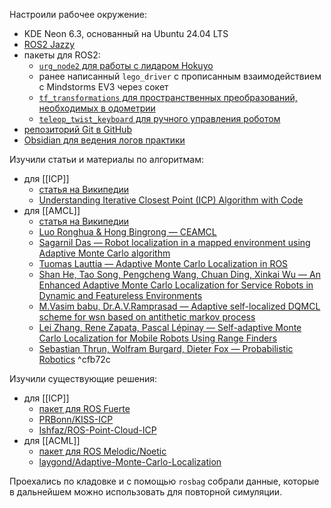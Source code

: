 Настроили рабочее окружение:
- KDE Neon 6.3, основанный на Ubuntu 24.04 LTS
- [ROS2 Jazzy](https://docs.ros.org/en/jazzy/Installation/Ubuntu-Install-Debs.html) 
- пакеты для ROS2:
	- [`urg_node2` для работы с лидаром Hokuyo](https://github.com/Hokuyo-aut/urg_node2)
	- ранее написанный `lego_driver` с прописанным взаимодействием с Mindstorms EV3 через сокет
	- [`tf_transformations` для пространственных преобразований, необходимых в одометрии](https://index.ros.org/p/tf_transformations/)
	- [`teleop_twist_keyboard` для ручного управления роботом](https://wiki.ros.or)
- [репозиторий Git в GitHub](https://github.com/snowlue/ITMO-Practice2)
- [Obsidian для ведения логов практики](https://obsidian.md/)

Изучили статьи и материалы по алгоритмам:
- для [[ICP]]
	- [статья на Википедии](https://ru.wikipedia.org/wiki/Итеративный_алгоритм_ближайших_точек)
	- [Understanding Iterative Closest Point (ICP) Algorithm with Code](https://learnopencv.com/iterative-closest-point-icp-explained/)
- для [[AMCL]]
	- [статья на Википедии](https://en.wikipedia.org/wiki/Monte_Carlo_localization)
	- [Luo Ronghua & Hong Bingrong — CEAMCL](https://arxiv.org/pdf/cs/0411021)
	- [Sagarnil Das — Robot localization in a mapped environment using Adaptive Monte Carlo algorithm](https://www.overleaf.com/articles/robot-localization-in-a-mapped-environment-using-adaptive-monte-carlo-algorithm/dxyhwhsyjfbt.pdf)
	- [Tuomas Lauttia — Adaptive Monte Carlo Localization in ROS](https://trepo.tuni.fi/bitstream/handle/10024/134867/TuomasLauttia.pdf)
	- [Shan He, Tao Song, Pengcheng Wang, Chuan Ding, Xinkai Wu — An Enhanced Adaptive Monte Carlo Localization for Service Robots in Dynamic and Featureless Environments](https://link.springer.com/content/pdf/10.1007/s10846-023-01858-7.pdf)
	- [M.Vasim babu, Dr.A.V.Ramprasad — Adaptive self-localized DQMCL scheme for wsn based on antithetic markov process](https://enggjournals.com/ijet/docs/IJET14-06-02-053.pdf)
	- [Lei Zhang, Rene Zapata, Pascal Lépinay — Self-adaptive Monte Carlo Localization for Mobile Robots Using Range Finders](https://hal-lirmm.ccsd.cnrs.fr/lirmm-00806955/document)
	- [Sebastian Thrun, Wolfram Burgard, Dieter Fox — Probabilistic Robotics](https://docs.ufpr.br/~danielsantos/ProbabilisticRobotics.pdf) ^cfb72c

Изучили существующие решения:
- для [[ICP]]
	- [пакет для ROS Fuerte](https://wiki.ros.org/icp)
	- [PRBonn/KISS-ICP](https://github.com/PRBonn/kiss-icp)
	- [Ishfaz/ROS-Point-Cloud-ICP](https://github.com/Ishfaz/ROS-Point-Cloud-ICP)
- для [[ACML]]
	- [пакет для ROS Melodic/Noetic](https://wiki.ros.org/amcl)
	- [laygond/Adaptive-Monte-Carlo-Localization](https://github.com/laygond/Adaptive-Monte-Carlo-Localization)

Проехались по кладовке и с помощью `rosbag` собрали данные, которые в дальнейшем можно использовать для повторной симуляции.